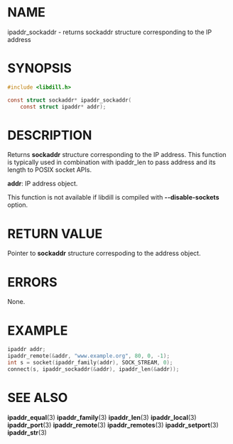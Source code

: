 # NAME

 ipaddr_sockaddr - returns sockaddr structure corresponding to the IP address

# SYNOPSIS

```c
#include <libdill.h>

const struct sockaddr* ipaddr_sockaddr(
    const struct ipaddr* addr);
```

# DESCRIPTION

 Returns **sockaddr** structure corresponding to the IP address. This function is typically used in combination with ipaddr_len to pass address and its length to POSIX socket APIs.

 **addr**: IP address object.

 This function is not available if libdill is compiled with **--disable-sockets** option.

# RETURN VALUE

 Pointer to **sockaddr** structure correspoding to the address object.

# ERRORS

 None.

# EXAMPLE

```c
ipaddr addr;
ipaddr_remote(&addr, "www.example.org", 80, 0, -1);
int s = socket(ipaddr_family(addr), SOCK_STREAM, 0);
connect(s, ipaddr_sockaddr(&addr), ipaddr_len(&addr));
```

# SEE ALSO

 **ipaddr_equal**(3) **ipaddr_family**(3) **ipaddr_len**(3) **ipaddr_local**(3) **ipaddr_port**(3) **ipaddr_remote**(3) **ipaddr_remotes**(3) **ipaddr_setport**(3) **ipaddr_str**(3) 

